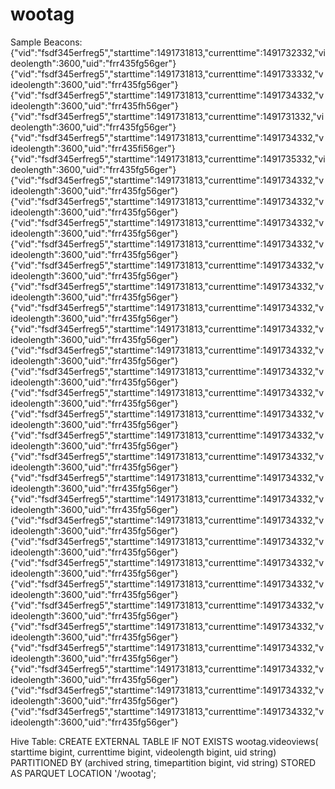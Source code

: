 # wootag

Sample Beacons:
{"vid":"fsdf345erfreg5","starttime":1491731813,"currenttime":1491732332,"videolength":3600,"uid":"frr435fg56ger"}
{"vid":"fsdf345erfreg5","starttime":1491731813,"currenttime":1491733332,"videolength":3600,"uid":"frr435fg56ger"}
{"vid":"fsdf345erfreg5","starttime":1491731813,"currenttime":1491734332,"videolength":3600,"uid":"frr435fh56ger"}
{"vid":"fsdf345erfreg5","starttime":1491731813,"currenttime":1491731332,"videolength":3600,"uid":"frr435fg56ger"}
{"vid":"fsdf345erfreg5","starttime":1491731813,"currenttime":1491734332,"videolength":3600,"uid":"frr435fi56ger"}
{"vid":"fsdf345erfreg5","starttime":1491731813,"currenttime":1491735332,"videolength":3600,"uid":"frr435fg56ger"}
{"vid":"fsdf345erfreg5","starttime":1491731813,"currenttime":1491734332,"videolength":3600,"uid":"frr435fg56ger"}
{"vid":"fsdf345erfreg5","starttime":1491731813,"currenttime":1491734332,"videolength":3600,"uid":"frr435fg56ger"}
{"vid":"fsdf345erfreg5","starttime":1491731813,"currenttime":1491734332,"videolength":3600,"uid":"frr435fg56ger"}
{"vid":"fsdf345erfreg5","starttime":1491731813,"currenttime":1491734332,"videolength":3600,"uid":"frr435fg56ger"}
{"vid":"fsdf345erfreg5","starttime":1491731813,"currenttime":1491734332,"videolength":3600,"uid":"frr435fg56ger"}
{"vid":"fsdf345erfreg5","starttime":1491731813,"currenttime":1491734332,"videolength":3600,"uid":"frr435fg56ger"}
{"vid":"fsdf345erfreg5","starttime":1491731813,"currenttime":1491734332,"videolength":3600,"uid":"frr435fg56ger"}
{"vid":"fsdf345erfreg5","starttime":1491731813,"currenttime":1491734332,"videolength":3600,"uid":"frr435fg56ger"}
{"vid":"fsdf345erfreg5","starttime":1491731813,"currenttime":1491734332,"videolength":3600,"uid":"frr435fg56ger"}
{"vid":"fsdf345erfreg5","starttime":1491731813,"currenttime":1491734332,"videolength":3600,"uid":"frr435fg56ger"}
{"vid":"fsdf345erfreg5","starttime":1491731813,"currenttime":1491734332,"videolength":3600,"uid":"frr435fg56ger"}
{"vid":"fsdf345erfreg5","starttime":1491731813,"currenttime":1491734332,"videolength":3600,"uid":"frr435fg56ger"}
{"vid":"fsdf345erfreg5","starttime":1491731813,"currenttime":1491734332,"videolength":3600,"uid":"frr435fg56ger"}
{"vid":"fsdf345erfreg5","starttime":1491731813,"currenttime":1491734332,"videolength":3600,"uid":"frr435fg56ger"}
{"vid":"fsdf345erfreg5","starttime":1491731813,"currenttime":1491734332,"videolength":3600,"uid":"frr435fg56ger"}
{"vid":"fsdf345erfreg5","starttime":1491731813,"currenttime":1491734332,"videolength":3600,"uid":"frr435fg56ger"}
{"vid":"fsdf345erfreg5","starttime":1491731813,"currenttime":1491734332,"videolength":3600,"uid":"frr435fg56ger"}
{"vid":"fsdf345erfreg5","starttime":1491731813,"currenttime":1491734332,"videolength":3600,"uid":"frr435fg56ger"}
{"vid":"fsdf345erfreg5","starttime":1491731813,"currenttime":1491734332,"videolength":3600,"uid":"frr435fg56ger"}
{"vid":"fsdf345erfreg5","starttime":1491731813,"currenttime":1491734332,"videolength":3600,"uid":"frr435fg56ger"}
{"vid":"fsdf345erfreg5","starttime":1491731813,"currenttime":1491734332,"videolength":3600,"uid":"frr435fg56ger"}
{"vid":"fsdf345erfreg5","starttime":1491731813,"currenttime":1491734332,"videolength":3600,"uid":"frr435fg56ger"}
{"vid":"fsdf345erfreg5","starttime":1491731813,"currenttime":1491734332,"videolength":3600,"uid":"frr435fg56ger"}
{"vid":"fsdf345erfreg5","starttime":1491731813,"currenttime":1491734332,"videolength":3600,"uid":"frr435fg56ger"}
{"vid":"fsdf345erfreg5","starttime":1491731813,"currenttime":1491734332,"videolength":3600,"uid":"frr435fg56ger"}
{"vid":"fsdf345erfreg5","starttime":1491731813,"currenttime":1491734332,"videolength":3600,"uid":"frr435fg56ger"}


Hive Table:
CREATE EXTERNAL TABLE IF NOT EXISTS wootag.videoviews(
starttime bigint,
currenttime bigint,
videolength bigint,
uid string)
PARTITIONED BY (archived string, timepartition bigint, vid string) STORED AS PARQUET LOCATION '/wootag';
